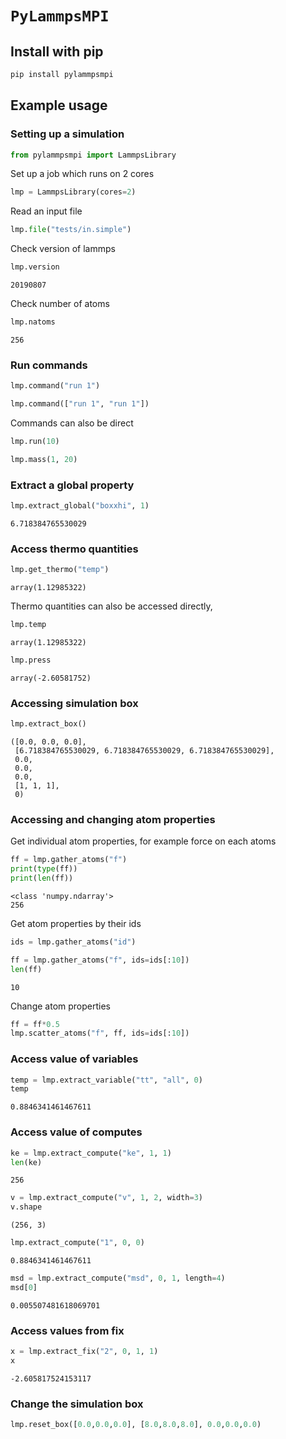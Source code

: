 # `PyLammpsMPI`

## Install with pip 

```bash
pip install pylammpsmpi
```

## Example usage

### Setting up a simulation


```python
from pylammpsmpi import LammpsLibrary
```

Set up a job which runs on 2 cores


```python
lmp = LammpsLibrary(cores=2)
```

Read an input file


```python
lmp.file("tests/in.simple")
```

Check version of lammps


```python
lmp.version
```




    20190807



Check number of atoms


```python
lmp.natoms
```




    256



### Run commands


```python
lmp.command("run 1")
```


```python
lmp.command(["run 1", "run 1"])
```

Commands can also be direct


```python
lmp.run(10)
```


```python
lmp.mass(1, 20)
```

### Extract a global property


```python
lmp.extract_global("boxxhi", 1)
```




    6.718384765530029



### Access thermo quantities


```python
lmp.get_thermo("temp")
```




    array(1.12985322)



Thermo quantities can also be accessed directly,


```python
lmp.temp
```




    array(1.12985322)




```python
lmp.press
```




    array(-2.60581752)



### Accessing simulation box


```python
lmp.extract_box()
```




    ([0.0, 0.0, 0.0],
     [6.718384765530029, 6.718384765530029, 6.718384765530029],
     0.0,
     0.0,
     0.0,
     [1, 1, 1],
     0)



### Accessing and changing atom properties

Get individual atom properties, for example force on each atoms


```python
ff = lmp.gather_atoms("f")
print(type(ff))
print(len(ff))
```

    <class 'numpy.ndarray'>
    256


Get atom properties by their ids


```python
ids = lmp.gather_atoms("id")
```


```python
ff = lmp.gather_atoms("f", ids=ids[:10])
len(ff)
```




    10



Change atom properties


```python
ff = ff*0.5
lmp.scatter_atoms("f", ff, ids=ids[:10])
```

### Access value of variables


```python
temp = lmp.extract_variable("tt", "all", 0)
temp
```




    0.8846341461467611



### Access value of computes


```python
ke = lmp.extract_compute("ke", 1, 1)
len(ke)
```




    256




```python
v = lmp.extract_compute("v", 1, 2, width=3)
v.shape
```




    (256, 3)




```python
lmp.extract_compute("1", 0, 0)
```




    0.8846341461467611




```python
msd = lmp.extract_compute("msd", 0, 1, length=4)
msd[0]
```




    0.005507481618069701



### Access values from fix


```python
x = lmp.extract_fix("2", 0, 1, 1)
x
```




    -2.605817524153117



### Change the simulation box


```python
lmp.reset_box([0.0,0.0,0.0], [8.0,8.0,8.0], 0.0,0.0,0.0)
```
